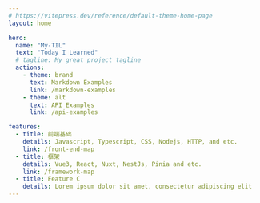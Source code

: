 ```yaml
---
# https://vitepress.dev/reference/default-theme-home-page
layout: home

hero:
  name: "My-TIL"
  text: "Today I Learned"
  # tagline: My great project tagline
  actions:
    - theme: brand
      text: Markdown Examples
      link: /markdown-examples
    - theme: alt
      text: API Examples
      link: /api-examples

features:
  - title: 前端基础
    details: Javascript, Typescript, CSS, Nodejs, HTTP, and etc.
    link: /front-end-map
  - title: 框架
    details: Vue3, React, Nuxt, NestJs, Pinia and etc.
    link: /framework-map
  - title: Feature C
    details: Lorem ipsum dolor sit amet, consectetur adipiscing elit
---
```

